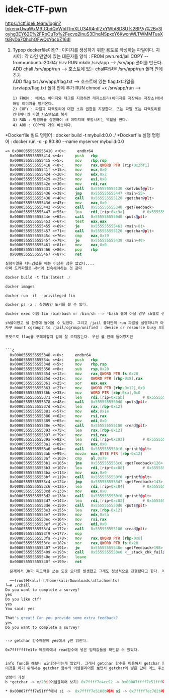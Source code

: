 # idek-CTF-pwn

https://ctf.idek.team/login?token=UwaWxM9tCbdQvWbITImXLU34R4nIfZxYWbt8D8U%2BP7g%2Bv3loyhg3EY62E%2FRbOuTo%2Fecvq2InuS3DhqNSpxoY6KwcnWLTWMMTuaXtkByDa7QhchOFwQcYqcbZ16dI


1) Typop
dockerfile이란? : 이미지를 생성하기 위한 용도로 작성하는 파일이다.
지시어 : 각 라인 맨앞에 있는 대문자들
양식 : FROM   pwn.red/jail
       COPY   --from=unbuntu:20.04/ /srv
       RUN    mkdir /srv/app                  --> /srv/app 폴더를 만든다.
       ADD    chall /srv/app/run              --> 호스트에 있는 chall파일을 /srv/app/run 폴더 안에 추가      
       ADD    flag.txt  /srv/app/flag.txt     --> 호스트에 있는 flag.txt파일을 /srv/app/flag.txt 폴더 안에 추가
       RUN    chmod +x /srv/app/run           --> 
       
       1) FROM : 베이스 이미지와 태그를 지정하면 레지스트리(이미지를 저장하는 저장소)에서 해당 이미지를 땡겨온다.
       2) COPY : 파일과 디렉토리에 대한 소유 권한을 지정한다. 또는 파일 또는 디렉토리를 컨테이너의 파일 시스템으로 복사
       3) RUN : 명령어를 실행하여 새 이미지에 포함시키는 역할을 한다.
       4) ADD : COPY와 거의 비슷하다.
       
       
 *Dockerfile 빌드 명령어 : docker build -t mybuild:0.0 ./
 *Dockerfile 실행 명령어 : docker run -d -p 80:80 --name myserver mybuild:0.0
 
 
 ```asm
 => 0x0000555555555410 <+0>:     endbr64 
   0x0000555555555414 <+4>:     push   rbp
   0x0000555555555415 <+5>:     mov    rbp,rsp
   0x0000555555555418 <+8>:     mov    rax,QWORD PTR [rip+0x2bf1]        # 0x555555558010 <stdout@@GLIBC_2.2.5>
   0x000055555555541f <+15>:    mov    ecx,0x0
   0x0000555555555424 <+20>:    mov    edx,0x2
   0x0000555555555429 <+25>:    mov    esi,0x0
   0x000055555555542e <+30>:    mov    rdi,rax
   0x0000555555555431 <+33>:    call   0x555555555130 <setvbuf@plt>
   0x0000555555555436 <+38>:    jmp    0x555555555447 <main+55>
   0x0000555555555438 <+40>:    call   0x555555555120 <getchar@plt>
   0x000055555555543d <+45>:    mov    eax,0x0
   0x0000555555555442 <+50>:    call   0x555555555348 <getFeedback>
   0x0000555555555447 <+55>:    lea    rdi,[rip+0xc3a]        # 0x555555556088
   0x000055555555544e <+62>:    call   0x5555555550d0 <puts@plt>
   0x0000555555555453 <+67>:    test   eax,eax
   0x0000555555555455 <+69>:    je     0x555555555461 <main+81>
   0x0000555555555457 <+71>:    call   0x555555555120 <getchar@plt>
   0x000055555555545c <+76>:    cmp    eax,0x79
   0x000055555555545f <+79>:    je     0x555555555438 <main+40>
   0x0000555555555461 <+81>:    mov    eax,0x0
   0x0000555555555466 <+86>:    pop    rbp
   0x0000555555555467 <+87>:    ret    

실행파일을 디버깅했을 때는 이상한 점은 없었다....
아마 도커파일로 서버에 접속해야하는 것 같다

docker build -t fin:latest ./ 

docker images

docker run -it --privileged fin

docker ps -a : 실행중인 도커를 볼 수 있다.

docker exec 이름 fin /bin/bash or /bin/sh --> *bash 쉘이 아닐 경우 sh쉘로 생각하고 명령어를 넣어보자

sh쉘이였고 쉘 환경에 들어올 수 있었다. 그리고 /jail 폴더안의 run 파일을 실행하니까 아래와 같은 에러 메시지가 뜬다.
자꾸 mount cgroup2 to /jail/cgroup/unified : device or resource busy 오류가 뜬다

무엇으로 flag를 구해야할지 감이 잘 오지않는다. 우선 쉘 안에 들어왔지만 


```c
   0x0000555555555348 <+0>:     endbr64 
   0x000055555555534c <+4>:     push   rbp
   0x000055555555534d <+5>:     mov    rbp,rsp
   0x0000555555555350 <+8>:     sub    rsp,0x20
   0x0000555555555354 <+12>:    mov    rax,QWORD PTR fs:0x28
   0x000055555555535d <+21>:    mov    QWORD PTR [rbp-0x8],rax
   0x0000555555555361 <+25>:    xor    eax,eax
   0x0000555555555363 <+27>:    mov    QWORD PTR [rbp-0x12],0x0
   0x000055555555536b <+35>:    mov    WORD PTR [rbp-0xa],0x0
   0x0000555555555371 <+41>:    lea    rdi,[rip+0xcab]        # 0x555555556023
   0x0000555555555378 <+48>:    call   0x5555555550d0 <puts@plt>
   0x000055555555537d <+53>:    lea    rax,[rbp-0x12]
   0x0000555555555381 <+57>:    mov    edx,0x1e
   0x0000555555555386 <+62>:    mov    rsi,rax
   0x0000555555555389 <+65>:    mov    edi,0x0
   0x000055555555538e <+70>:    call   0x555555555100 <read@plt>
   0x0000555555555393 <+75>:    lea    rax,[rbp-0x12]
   0x0000555555555397 <+79>:    mov    rsi,rax
   0x000055555555539a <+82>:    lea    rdi,[rip+0xc93]        # 0x555555556034
   0x00005555555553a1 <+89>:    mov    eax,0x0
   0x00005555555553a6 <+94>:    call   0x5555555550f0 <printf@plt>
   0x00005555555553ab <+99>:    movzx  eax,BYTE PTR [rbp-0x12]
   0x00005555555553af <+103>:   cmp    al,0x79
   0x00005555555553b1 <+105>:   jne    0x5555555553c6 <getFeedback+126>
   0x00005555555553b3 <+107>:   lea    rdi,[rip+0xc88]        # 0x555555556042
   0x00005555555553ba <+114>:   mov    eax,0x0
   0x00005555555553bf <+119>:   call   0x5555555550f0 <printf@plt>
   0x00005555555553c4 <+124>:   jmp    0x5555555553d7 <getFeedback+143>
   0x00005555555553c6 <+126>:   lea    rdi,[rip+0xc84]        # 0x555555556051
   0x00005555555553cd <+133>:   mov    eax,0x0
   0x00005555555553d2 <+138>:   call   0x5555555550f0 <printf@plt>
   0x00005555555553d7 <+143>:   lea    rdi,[rip+0xc82]        # 0x555555556060
   0x00005555555553de <+150>:   call   0x5555555550d0 <puts@plt>
   0x00005555555553e3 <+155>:   lea    rax,[rbp-0x12]
   0x00005555555553e7 <+159>:   mov    edx,0x5a
   0x00005555555553ec <+164>:   mov    rsi,rax
   0x00005555555553ef <+167>:   mov    edi,0x0
   0x00005555555553f4 <+172>:   call   0x555555555100 <read@plt>
   0x00005555555553f9 <+177>:   nop
   0x00005555555553fa <+178>:   mov    rax,QWORD PTR [rbp-0x8]
   0x00005555555553fe <+182>:   xor    rax,QWORD PTR fs:0x28
   0x0000555555555407 <+191>:   je     0x55555555540e <getFeedback+198>
   0x0000555555555409 <+193>:   call   0x5555555550e0 <__stack_chk_fail@plt>
   0x000055555555540e <+198>:   leave  
   0x000055555555540f <+199>:   ret    
   
   문제에서 JW가 피드백을 쓰는 도중 오타를 발생했고 그래도 정상적으로 진행됐다고 한다. 이 어셈블리어 영역을 봐야할 것 같다.
   
   ──(root㉿kali)-[/home/kali/Downloads/attachments]
└─# ./chall
Do you want to complete a survey?
yes
Do you like ctf?
yes
You said: yes

That's great! Can you provide some extra feedback?
yes
Do you want to complete a survey?


--> getchar 함수때문에 yes에서 y만 읽힌다. 

0x7fffffffe1fe 메모리에서 read함수에 넣은 입력값들을 확인할 수 있었다.


info func를 해보니 win함수라는게 있었다. 그래서 getchar 함수를 이용해서 getchar 함수 ret 부분에 win함수의 주소를 넣어서 전체 흐름을 변조해보려고 한다.
이것을 하기 위해서는 getchar 함수의 어셈블리어를 보면서 getchar에 넣은 값이 어느 주소값 들어가는지, ret 위치를 알아야 할 것 같다.

명령어 과정
b *getchar -> x/20i(어셈블리어 보기) 0x7ffff7e4cc92 -> 0x00007ffff7e51fff에서 입력값을 받는다(getchar함수에서 입력값 받는 역할하는 함수를 불러옴) : IO_file_jumps+20 =>IO_validate_vtable=> (x/20i 0x07ffff7e5100b 조사)여기서 si해서 함수 메모리 할당 크기보기 -> 0x7ffff7e5100b에서 다른 함수를 호출한다
 
* 0x00007ffff7e51fff에서 si ->  0x7ffff7e5100b에서 si -> 0x7ffff7ec702b에서 si -> _IO_new_file_underflow에서의 0x07ffff7e51032를 실행 후 x/x $rax를 조사하면 내가 입력한 값들이 있다(123456을 볼 수있다.) (ret영역 0x07ffff7e51043)

